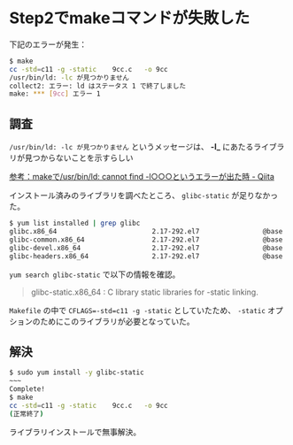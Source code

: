 # Step2でmakeコマンドが失敗した

下記のエラーが発生：

```sh
$ make
cc -std=c11 -g -static    9cc.c   -o 9cc
/usr/bin/ld: -lc が見つかりません
collect2: エラー: ld はステータス 1 で終了しました
make: *** [9cc] エラー 1
```

## 調査

`/usr/bin/ld: -lc が見つかりません` というメッセージは、 **-l_** にあたるライブラリが見つからないことを示すらしい

[参考：makeで/usr/bin/ld: cannot find -l○○○というエラーが出た時 - Qiita](https://qiita.com/Accent/items/83b6ee7d0b2092060bbb)

インストール済みのライブラリを調べたところ、 `glibc-static` が足りなかった。

```sh
$ yum list installed | grep glibc
glibc.x86_64                        2.17-292.el7                @base           
glibc-common.x86_64                 2.17-292.el7                @base           
glibc-devel.x86_64                  2.17-292.el7                @base           
glibc-headers.x86_64                2.17-292.el7                @base           
```

`yum search glibc-static` で以下の情報を確認。
> glibc-static.x86_64 : C library static libraries for -static linking.

`Makefile` の中で `CFLAGS=-std=c11 -g -static` としていたため、 `-static` オプションのためにこのライブラリが必要となっていた。

## 解決

```sh
$ sudo yum install -y glibc-static
~~~
Complete!
$ make
cc -std=c11 -g -static    9cc.c   -o 9cc
(正常終了)
```

ライブラリインストールで無事解決。
